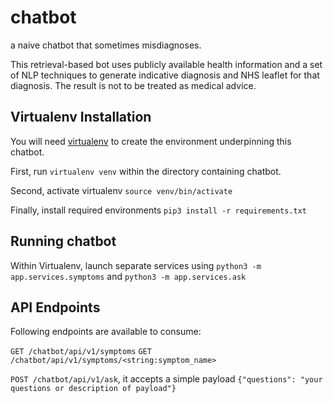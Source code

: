 # chatbot
a naive chatbot that sometimes misdiagnoses. 

This retrieval-based bot uses publicly available health information and a set of NLP techniques to generate indicative diagnosis and NHS leaflet for that diagnosis. The result is not to be treated as medical advice.

## Virtualenv Installation
You will need [virtualenv](https://virtualenv.pypa.io/en/stable/installation/) to create the environment underpinning this chatbot.

First, run `virtualenv venv` within the directory containing chatbot.

Second, activate virtualenv `source venv/bin/activate`

Finally, install required environments `pip3 install -r requirements.txt`

## Running chatbot
Within Virtualenv, launch separate services using `python3 -m app.services.symptoms` and `python3 -m app.services.ask` 

## API Endpoints
Following endpoints are available to consume:

`GET /chatbot/api/v1/symptoms`
`GET /chatbot/api/v1/symptoms/<string:symptom_name>`

`POST /chatbot/api/v1/ask`, it accepts a simple payload `{"questions": "your questions or description of payload"}`
